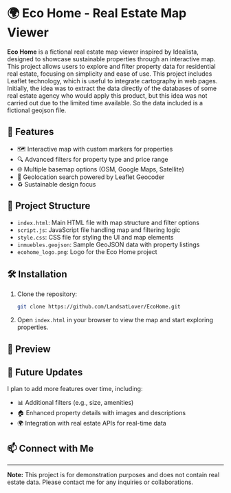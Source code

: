 # 🌍 Eco Home - Real Estate Map Viewer

**Eco Home** is a fictional real estate map viewer inspired by Idealista, designed to showcase sustainable properties through an interactive map. This project allows users to explore and filter property data for residential real estate, focusing on simplicity and ease of use. This project includes Leaflet technology, which is useful to integrate cartography in web pages. Initially, the idea was to extract the data directly of the databases of some real estate agency who would apply this product, but this idea was not carried out due to the limited time available. So the data included is a fictional geojson file.

## 🚀 Features
- 🗺️ Interactive map with custom markers for properties
- 🔍 Advanced filters for property type and price range
- 🌐 Multiple basemap options (OSM, Google Maps, Satellite)
- 📍 Geolocation search powered by Leaflet Geocoder
- ♻️ Sustainable design focus

## 📂 Project Structure
- `index.html`: Main HTML file with map structure and filter options
- `script.js`: JavaScript file handling map and filtering logic
- `style.css`: CSS file for styling the UI and map elements
- `inmuebles.geojson`: Sample GeoJSON data with property listings
- `ecohome_logo.png`: Logo for the Eco Home project

## 🛠️ Installation
1. Clone the repository:
   ```bash
   git clone https://github.com/LandsatLover/EcoHome.git
2. Open `index.html` in your browser to view the map and start exploring properties.

## 🎨 Preview

## 🔄 Future Updates
I plan to add more features over time, including:

- 📊 Additional filters (e.g., size, amenities)
- 🏠 Enhanced property details with images and descriptions
- 🌍 Integration with real estate APIs for real-time data

## 📫 Connect with Me

---

**Note:** This project is for demonstration purposes and does not contain real estate data. Please contact me for any inquiries or collaborations.
